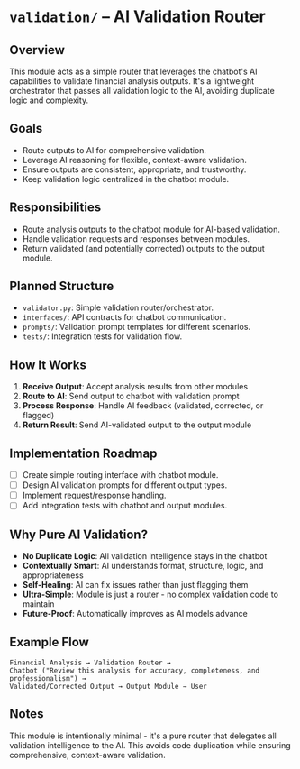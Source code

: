 # `validation/` – AI Validation Router

## Overview
This module acts as a simple router that leverages the chatbot's AI capabilities to validate financial analysis outputs. It's a lightweight orchestrator that passes all validation logic to the AI, avoiding duplicate logic and complexity.

## Goals
- Route outputs to AI for comprehensive validation.
- Leverage AI reasoning for flexible, context-aware validation.
- Ensure outputs are consistent, appropriate, and trustworthy.
- Keep validation logic centralized in the chatbot module.

## Responsibilities
- Route analysis outputs to the chatbot module for AI-based validation.
- Handle validation requests and responses between modules.
- Return validated (and potentially corrected) outputs to the output module.

## Planned Structure
- `validator.py`: Simple validation router/orchestrator.
- `interfaces/`: API contracts for chatbot communication.
- `prompts/`: Validation prompt templates for different scenarios.
- `tests/`: Integration tests for validation flow.

## How It Works
1. **Receive Output**: Accept analysis results from other modules
2. **Route to AI**: Send output to chatbot with validation prompt
3. **Process Response**: Handle AI feedback (validated, corrected, or flagged)
4. **Return Result**: Send AI-validated output to the output module

## Implementation Roadmap
- [ ] Create simple routing interface with chatbot module.
- [ ] Design AI validation prompts for different output types.
- [ ] Implement request/response handling.
- [ ] Add integration tests with chatbot and output modules.

## Why Pure AI Validation?
- **No Duplicate Logic**: All validation intelligence stays in the chatbot
- **Contextually Smart**: AI understands format, structure, logic, and appropriateness
- **Self-Healing**: AI can fix issues rather than just flagging them
- **Ultra-Simple**: Module is just a router - no complex validation code to maintain
- **Future-Proof**: Automatically improves as AI models advance

## Example Flow
```
Financial Analysis → Validation Router → 
Chatbot ("Review this analysis for accuracy, completeness, and professionalism") → 
Validated/Corrected Output → Output Module → User
```

## Notes
This module is intentionally minimal - it's a pure router that delegates all validation intelligence to the AI. This avoids code duplication while ensuring comprehensive, context-aware validation.

